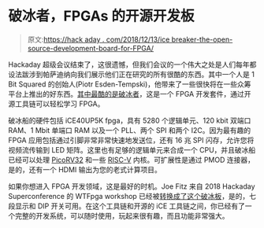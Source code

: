 # 破冰者，FPGAs 的开源开发板

> 原文:[https://hack aday . com/2018/12/13/ice breaker-the-open-source-development-board-for-FPGA/](https://hackaday.com/2018/12/13/icebreaker-the-open-source-development-board-for-fpgas/)

Hackaday 超级会议结束了，这很遗憾，但我们会议的一个伟大之处是人们每年都设法跋涉到帕萨迪纳向我们展示他们正在研究的所有很酷的东西。其中一个人是 1 Bit Squared 的创始人(Piotr Esden-Tempski)，他带来了一些很快将在一些众筹平台上推出的好东西。[其中最酷的是破冰者](https://www.crowdsupply.com/1bitsquared/icebreaker-fpga)，这是一个 FPGA 开发套件，通过开源工具链可以轻松学习 FPGA。

破冰船的硬件包括 iCE40UP5K fpga，具有 5280 个逻辑单元、120 kbit 双端口 RAM、1 Mbit 单端口 RAM 以及一个 PLL、两个 SPI 和两个 I2C。因为最有趣的 FPGA 应用包括通过引脚非常非常快速地发送位，还有 16 兆 SPI 闪存，允许您将视频流传输到 LED 矩阵。这里也有足够的逻辑单元来合成一个 CPU，并且破冰船已经可以处理 [PicoRV32](https://github.com/cliffordwolf/picorv32/) 和一些 [RISC-V](https://riscv.org/) 内核。可扩展性是通过 PMOD 连接器，是的，还有一个 HDMI 输出为您的老式计算项目。

如果你想进入 FPGA 开发领域，这是最好的时机。Joe Fitz 来自 2018 Hackaday Superconference 的 WTFpga workshop 已经被[转换成了这个破冰板](https://github.com/esden/WTFpga)，是的，七段显示和 DIP 开关可用。在这个工具链和开源的 iCE 工具链之间，你已经有了一个完整的开发系统，可以随时使用，玩起来很有趣，而且功能非常强大。